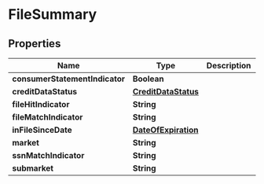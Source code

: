 

# FileSummary


## Properties

| Name | Type | Description | Notes |
|------------ | ------------- | ------------- | -------------|
|**consumerStatementIndicator** | **Boolean** |  |  [optional] |
|**creditDataStatus** | [**CreditDataStatus**](CreditDataStatus.md) |  |  [optional] |
|**fileHitIndicator** | **String** |  |  [optional] |
|**fileMatchIndicator** | **String** |  |  [optional] |
|**inFileSinceDate** | [**DateOfExpiration**](DateOfExpiration.md) |  |  [optional] |
|**market** | **String** |  |  [optional] |
|**ssnMatchIndicator** | **String** |  |  [optional] |
|**submarket** | **String** |  |  [optional] |



